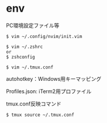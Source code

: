 # env
PC環境設定ファイル等
```
$ vim ~/.config/nvim/init.vim
```
```
$ vim ~/.zshrc
or
$ zshconfig
```
```
$ vim ~/.tmux.conf
```

autohotkey：Windows用キーマッピング

Profiles.json: iTerm2用プロファイル

tmux.conf反映コマンド
```
$ tmux source ~/.tmux.conf
```
